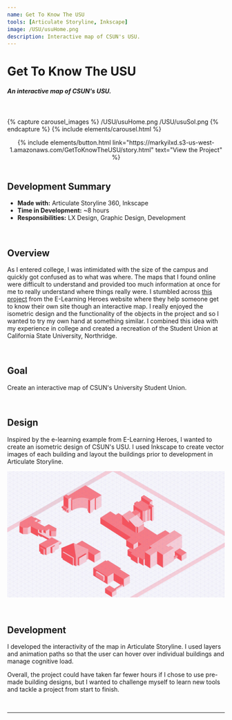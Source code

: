 ```yaml
---
name: Get To Know The USU
tools: [Articulate Storyline, Inkscape]
image: /USU/usuHome.png
description: Interactive map of CSUN's USU.
---
```

# **Get To Know The USU**
##### An interactive map of CSUN's USU.

<br>

{% capture carousel_images %}
/USU/usuHome.png
/USU/usuSol.png
{% endcapture %}
{% include elements/carousel.html %}

<center> {% include elements/button.html link="https://markyilxd.s3-us-west-1.amazonaws.com/GetToKnowTheUSU/story.html" text="View the Project" %} </center>

<br>

## Development Summary

- **Made with:** Articulate Storyline 360, Inkscape
- **Time in Development:** ~8 hours
- **Responsibilities:** LX Design, Graphic Design, Development

<br>

## Overview

As I entered college, I was intimidated with the size of the campus and quickly got confused as to what was where. The maps that I found online were difficult to understand and provided too much information at once for me to really understand where things really were. I stumbled across [this project](https://community.articulate.com/e-learning-examples/storyline-get-to-know-your-site) from the E-Learning Heroes website where they help someone get to know their own site though an interactive map. I really enjoyed the isometric design and the functionality of the objects in the project and so I wanted to try my own hand at something similar. I combined this idea with my experience in college and created a recreation of the Student Union at California State University, Northridge.

<br>

## Goal

Create an interactive map of CSUN's University Student Union.

<br>

## Design 

Inspired by the e-learning example from E-Learning Heroes, I wanted to create an isometric design of CSUN's USU. I used Inkscape to create vector images of each building and layout the buildings prior to development in Articulate Storyline.

![design](/USU/design.jpg)

<br>

## Development

I developed the interactivity of the map in Articulate Storyline. I used layers and animation paths so that the user can hover over individual buildings and manage cognitive load.

Overall, the project could have taken far fewer hours if I chose to use pre-made building designs, but I wanted to challenge myself to learn new tools and tackle a project from start to finish.


<br>

___


